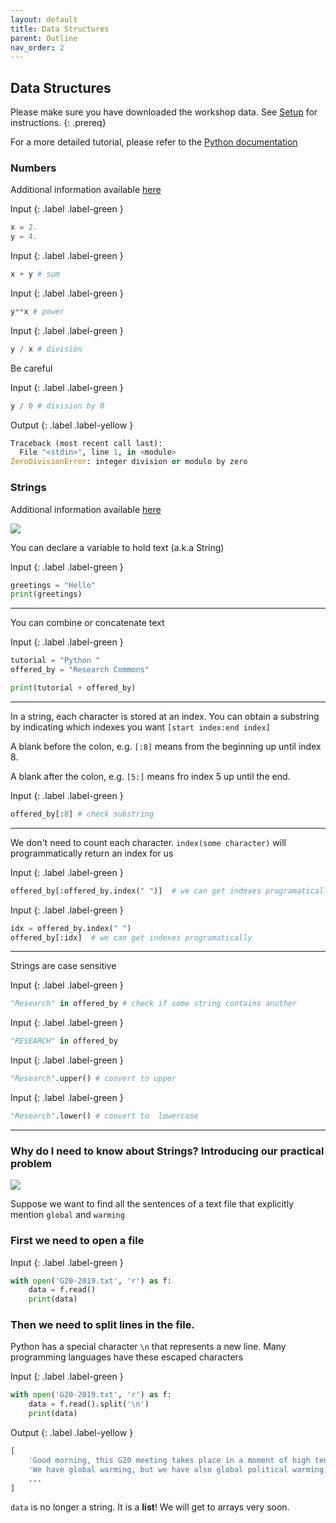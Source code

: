 ```yaml
---
layout: default
title: Data Structures
parent: Outline
nav_order: 2
---
```


## Data Structures


Please make sure you have downloaded the workshop data. See [Setup](../index.md) for instructions.
{: .prereq}


For a more detailed tutorial, please refer to the [Python documentation](https://docs.python.org/3/tutorial/index.html)


### Numbers

Additional information available [here](https://docs.python.org/3/tutorial/introduction.html#numbers)

Input
{: .label .label-green }
```python
x = 2.
y = 4.
```

Input
{: .label .label-green }
```python
x + y # sum
```

Input
{: .label .label-green }
```python
y**x # power
```

Input
{: .label .label-green }
```python
y / x # division
```

Be careful

Input
{: .label .label-green }
```python
y / 0 # division by 0
```

Output
{: .label .label-yellow }
```python
Traceback (most recent call last):
  File "<stdin>", line 1, in <module>
ZeroDivisionError: integer division or modulo by zero
```

### Strings

Additional information available [here](https://docs.python.org/3/tutorial/introduction.html#strings)



<img src="{{site.baseurl}}/content/figures/hello.png">

You can declare a variable to hold text (a.k.a String)

Input
{: .label .label-green }
```python
greetings = "Hello"
print(greetings)
```

***

You can combine or concatenate text

Input
{: .label .label-green }
```python
tutorial = "Python "
offered_by = "Research Commons"

print(tutorial + offered_by)
```

***

In a string, each character is stored at an index. You can obtain a substring by indicating which indexes you want `[start index:end index]`

A blank before the colon, e.g. `[:8]` means from the beginning up until index 8. 

A blank after the colon, e.g. `[5:]` means fro index 5 up until the end.

Input
{: .label .label-green }
```python
offered_by[:8] # check substring
```

***

We don't need to count each character. `index(some character)` will programmatically return an index for us

Input
{: .label .label-green }
```python
offered_by[:offered_by.index(" ")]  # we can get indexes programatically
```

Input
{: .label .label-green }
```python
idx = offered_by.index(" ")
offered_by[:idx]  # we can get indexes programatically
```

***

Strings are case sensitive

Input
{: .label .label-green }
```python
"Research" in offered_by # check if some string contains another
```


Input
{: .label .label-green }
```python
"RESEARCH" in offered_by
```


Input
{: .label .label-green }
```python
"Research".upper() # convert to upper
```

Input
{: .label .label-green }
```python
"Research".lower() # convert to  lowercase
```


***

### Why do I need to know about Strings? Introducing our practical problem


<img src="{{site.baseurl}}/content/figures/global_warming.jpeg">

Suppose we want to find all the sentences of a text file that explicitly mention `global` and `warming`


### First we need to open a file



Input
{: .label .label-green }
```python
with open('G20-2019.txt', 'r') as f:
    data = f.read()
    print(data)
```

### Then we need to split lines in the file. 

Python has a special character `\n` that represents a new line. Many programming languages have these escaped characters



Input
{: .label .label-green }
```python
with open('G20-2019.txt', 'r') as f:
    data = f.read().split('\n')
    print(data)
```

Output
{: .label .label-yellow }
```python
[
    'Good morning, this G20 meeting takes place in a moment of high tension, high political tension.', 
    'We have global warming, but we have also global political warming, and this can be seen in relation to trade and technology conflicts, it can be seen in relation to situations in several parts of the world, namely the Gulf.'
    ... 
]
```   


`data` is no longer a string. It is a **list**! We will get to arrays very soon.